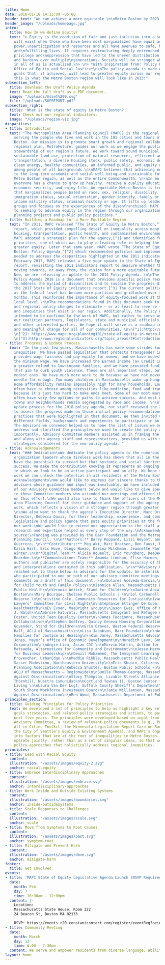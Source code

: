 ```yaml
---
title: Home
date: 2018-01-18 14:13:00 -05:00
header_text: "We can achieve a more equitable \n\nMetro Boston by 2023. "
header_image: "/uploads/homepage.jpg"
intro:
  title: How do we define Equity?
  text: "> Equity is the condition of fair and just inclusion into a society. Equity
    will exist when those who have been most marginalized have equal access to opportunities,
    power,\nparticipation and resources and all have avenues to safe, healthy, productive,
    and\nfulfilling lives. It requires restructuring deeply entrenched systems of
    privilege and\noppression that have led to the uneven distribution of benefits
    and burdens over multiple\ngenerations. Society will be stronger when the promise
    in all of us is actualized.\n> \n> *With inspiration from: Policy Link, King County
    Office of Equity and Social Justice*\n\nThe policy agenda is made up of six different
    goals that, if achieved, will lead to greater equity across our region. If realized,
    this is what the Metro Boston region will look like in 2023:"
subsection_left:
  title: Download the Draft Policy Agenda
  text: Read the full draft as a PDF document.
  image: "/uploads/Asset%209.svg"
  file: "/uploads/SOEREPORT.pdf"
subsection_right:
  title: 'What is the state of equity in Metro Boston? '
  text: Check out our regional indicators.
  image: "/uploads/region-viz.jpg"
disparities:
- title: Introduction
  text: "The Metropolitan Area Planning Council (MAPC) is the regional planning agency
    serving the people who live and work in the 101 cities and towns of Metropolitan
    Boston. Our mission is to promote smart growth and regional collaboration. Our
    regional plan, MetroFuture, guides our work as we engage the public in responsible
    stewardship of our region’s future. We work toward sound municipal management,
    sustainable land use, protection of natural resources, efficient and affordable
    transportation, a diverse housing stock, public safety, economic development,
    clean energy, healthy communities, an informed public, and equity and opportunity
    among people of all backgrounds.\n\nMAPC believes that achieving equity is paramount
    to the long-term economic and social well-being and sustainable future of the
    Metro Boston region, as well as the entire Commonwealth. \n\nIn an equitable region,
    everyone has a chance to grow up healthy, receive a quality education, achieve
    economic security, and enjoy life. An equitable Metro Boston is free from discrimination
    that marginalizes people based on race, sex, religion, disability, national origin,
    immigration status, sexual orientation, gender identify, family or marital status,
    income military status, criminal history or age. It lifts up leaders from marginalized
    groups and focuses on the experiences of the disenfranchised. MAPC is committed
    to seeking to advance equity in the region through our organizational policies,
    planning projects and public policy positions."
- title: Building a Roadmap for a More Equitable Region
  text: "In 2011, MAPC released “The State of Equity in Metro Boston,” an indicators
    report, which provided compelling detail on inequality across many sectors, including
    housing, transportation, public health, and contaminated environments. In 2014,
    MAPC adopted a strategic plan for the agency,[^1] and identified four strategic
    priorities, one of which was to play a leading role in helping the region to achieve
    greater equity. Later that same year, MAPC wrote “The State of Equity in Metro
    Boston: Policy Agenda,”[^2] which recommended policies and implementation steps
    needed to address the disparities highlighted in the 2011 indicators report. In
    February 2017, MAPC released a five-year update to the State of Equity indicators
    report, revisiting the 2011 indicators report to measure whether the region is
    moving towards, or away from, the vision for a more equitable future in our region.
    Now, we are releasing an update to the 2014 Policy Agenda. \n\nThe State of Equity
    Policy Agenda 2018 is a document that provides specific policy recommendations
    to address the myriad of disparities and to sustain the progress discussed in
    the 2017 State of Equity indicators report.[^3] The current political climate
    at the federal level has become more partisan and gridlocked over the past few
    months. This reinforces the importance of equity-focused work at the state and
    local level.\n\nThe recommendations found in this document seek to advance local
    and regional policy changes to eliminate – or at least to reverse – inequalities
    and inequities that exist in our region. Additionally, the Policy Agenda is not
    intended to be confined to the work of MAPC, but rather to serve as a tool for
    our coalition partners, legislators, state and municipal officials, policy experts,
    and other interested parties. We hope it will serve as a roadmap in pursuing real
    and meaningful change for all of our communities. \n\n[^1]:http://www.mapc.org/wp-content/uploads/2017/08/Strategic-plan-FINAL-DRAFT-for-Fall-Council-Meeting-10-29-14-2.pdf
    \n[^2]: https://www.mapc.org/planning101/state-of-equity-in-metro-boston-policy-agenda-release/
    \n[^3]:http://www.regionalindicators.org/topic_areas/7#introduction"
- title: Progress & Update Process
  text: "In the past few years, Massachusetts has made some strides towards addressing
    inequities. We have passed legislation that protects transgender individuals,
    provides wage fairness and pay equity for women, and we have modestly increased
    the minimum wage. We have increased the Earned Income Tax Credit in order to provide
    a greater refund to low-income families, and we have provided funding for programs
    that aim to curb youth violence. These are all important steps, but they are only
    modest ones. We have much more work to do because we have not moved the equity
    needle far enough. Too many children in Massachusetts wake up hungry every day.
    Home affordability remains impossibly high for many households. Low-income families
    often have to choose among necessities like medicine, food and transportation
    because it’s just too hard to make ends meet. Some of our most marginalized residents
    often have very few options or paths to achieve success. And most of our cities,
    towns and neighborhoods remain segregated by race and income. \n\nTo start the
    update process for the 2018 policy agenda, our staff reviewed the 2014 Agenda
    to assess the progress made on those initial policy recommendations and the best
    practices that were highlighted in that document. We then invited voices from
    different fields, backgrounds and experiences to participate in an Advisory Committee.
    The Advisors we convened helped us to hone the list of issues we most needed to
    address and clarified the principles we used to create the policy agenda. Most
    importantly, Advisory Committee members assisted us in framing the policy suggestions
    and along with agency staff and representatives, provided us with the array of
    strategies considered for the new policy agenda. "
- title: Acknowledgements
  text: "### Dedication\nWe dedicate the policy agenda to the numerous community and
    organization leaders whose tireless work has shown that all in the Boston region
    have the potential to succeed but that systemic and social barriers prevent such
    success. We make the contribution knowing it represents an ongoing process, one
    in which we look to be an active participant and an ally. We hope through shared
    work we can unlock the potential in all residents of the Metro Boston region.\n\n###
    Acknowledgements\nWe would like to express our sincere thanks to the set of project
    advisors whose guidance and input was invaluable. We have included a full list
    of our Advisory Committee members below and would like to give special thanks
    to those Committee members who attended our meetings and offered thoughtful comments
    on this effort.\nWe would also like to thank the officers of the Metropolitan
    Area Planning Council for their guidance and support of the agency’s equity-focused
    work, which reflects a vision of a stronger region through greater inclusivity.
    \n\nWe also want to thank the agency’s Executive Director, Marc Draisen, and Deputy
    Director, Rebecca Davis, for their leadership, experience, and commitment to a
    legislative and policy agenda that puts equity priorities at the forefront of
    our work.\nWe would like to extend our appreciation to the staff at MAPC whose
    research and expertise helped us every step of the way.\nAcknowledgement of funding
    source:\nFunding was provided by the Barr Foundation and the Metropolitan Area
    Planning Council. \n\n**Authors:** Barry Keppard, Lizzi Weyant, and Jessie Partridge
    Guerrero. \n\n**Contributors:** Meg Aki, Marc Draisen, Ben Faust, Monique Gibbs,
    Kasia Hart, Eric Hove, Diego Huezo, Karina Milchman, Jeannette Pantoja, and Steve
    Winter.\n\n**Digital Team:** Alicia Rouault, Eric Youngberg, DeeDee Kim, and Tim
    Reardon.\n\n**Communications Team:** Amanda Linehan, Elise Harmon, and Kit Un.\n\n**Disclaimer:**\nThe
    authors and publisher are solely responsible for the accuracy of the statements
    and interpretations contained in this publication. \n\n**Advisory Committee**\nWe
    reached out to those below as advisors for the update. An asterisk marks those
    who participated in one or both of our advisory committee meetings and/or provided
    comments on a draft of this document. \n\nDolores Acevedo-Garcia,\nBrandeis Institute
    for Child Youth and Family Policy\n\nJennica Allen, Massachusetts Department of
    Public Health\n\nVeronia Antich, Stand for Children\n\nJanine Anzalota, City of
    Boston\n\nMary Bourque, Chelsea Public Schools | \n\nSol Carbonell, Boston Federal
    Reserve \n\nChristine Cole, Community Resources for Justice\n\nIvan Espinoza-Madrigal,
    Lawyers’ Committee for Civil Rights\n\nStephanie Ettinger De Cuba, Children’s
    HealthWatch\n\nEv Evnen, MaeBright Group\n\nJason Ewas, Office of Mayor Martin
    J. Walsh\n\nAmbrose Faturoti, Massachusetts Immigrant and Refugee Advocacy Coalition\n\nGeoff
    Foster, United Teen Equality Center\n\nJames Fuccionne, Massachusetts Health Aging
    Collaborative\n\nStephen Godfrey, Quincy Geneva Housing Corporation\n\nRanjini
    Govender, Stand for Children\n\nErin Graves, Boston Federal Reserve\n\nRahsaan
    Hall, ACLU of Massachusetts\n\nLisa Jacobson, Barr Foundation\n\nAndrea James,
    Families for Justice as Healing\n\nKim Janey, Massachusetts Advocates for Children\n\nLauren
    Jones, Mayor’s Office of Economic Development\n\nMeredith Levy, Somerville Community
    Corporation\n\nAngie Liou, Asian CDC \n\nMarvin Martin, Action for Regional Equity\n\nLee
    Matsueda, Alternatives for Community and Environment\n\nJesse Mermell, Alliance
    for Business Leadership\n\nDenzil Mohammed, The Immigrant Learning Center, Inc.\n\nKatie
    Provencher, UrbanEdge \n\nMaddie Ribble, Massachusetts Public Health Association\n\nAlicia
    Sasser Modestino, Northeastern University\n\nEric Shupin, Citizens Housing and
    Planning Association\n\nRebecca Shuster, Boston Public Schools \n\nWhitney Taylor,
    ACLU of Massachusetts – Regionwide\n\nSunila Thomas-George, Massachusetts Commission
    Against Discrimination\n\nStacy Thompson, Livable Streets Alliance \n\nMarcia
    Thornhill, Nuestra Comunidad\n\nCortland Townes II, Boston Center for Independent
    Living \n\nLaura Van Der Lugt, Suffolk County Sheriff’s Department\n\nSue Whitaker,
    South Shore Workforce Investment Board\n\nJamie Williamson, Massachusetts Commission
    Against Discrimination\n\nBen Wood, Massachusetts Department of Public Health"
principles_section:
  title: Guiding Principles for Policy Priorities
  text: We developed a set of principles to help us highlight a key set of policy
    goals strategies, and related policy strategies and actions, to pursue in the
    next five years. The principles were developed based on input from the project
    Advisory Committee, a review of relevant policy documents (e.g., PolicyLink’s
    All in Cities Toolkit, the Minnesota Legislative Report Card on Racial Equity,
    the City of Seattle’s Equity & Environment Agenda), and MAPC’s ongoing research
    into factors that are at the root of inequalities in Metro Boston. These principles
    operate jointly, rather than as a set of singular ideas, so that we can elevate
    policy approaches that holistically address regional inequities.
principles:
- title: Lead with Racial Equity
  content: 
  illustration: "/assets/images/equity-2.svg"
  anchor: racial-equity
- title: Embrace Interdisciplinary Approaches
  content: 
  illustration: "/assets/images/embrace.svg"
  anchor: interdisciplinary-approaches
- title: Work Inside and Outside Existing Systems
  content: 
  illustration: "/assets/images/boundaries.svg"
  anchor: inside-outsidesystems
- title: Scale Responses to Challenges
  content: 
  illustration: "/assets/images/scale.svg"
  anchor: scale
- title: Move from Symptoms to Root Causes
  content: 
  illustration: "/assets/images/past.svg"
  anchor: symptom-root
- title: Mitigate and Prevent Harm
  content: 
  illustration: "/assets/images/dove.svg"
  anchor: mitigate-harm
footer:
  title: Get Involved
events:
- title: 'MAPC State of Equity Legislative Agenda Launch (RSVP Required) '
  date:
    month: Feb
    day: 7
    time: 10:00am - 12:00pm
  content: |-
    Location:
    Massachusetts State House, Room 222
    24 Beacon St, Boston MA 02133

    RSVP: https://events.r20.constantcontact.com/register/eventReg?oeidk=a07ef26gvwl826722d2&oseq=&c=&ch=
- title: Community Meeting
  date:
    month: March
    day: 13
    time: 6:00 - 7:30pm
  content: We serve and empower residents from diverse language, ability, geographic
layout: home
---
```


